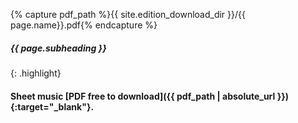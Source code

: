 {% capture pdf_path %}{{ site.edition_download_dir }}/{{ page.name}}.pdf{% endcapture %}


##### *{{ page.subheading }}*

{: .highlight}
#### Sheet music [PDF free to download]({{ pdf_path | absolute_url }}){:target="_blank"}.
